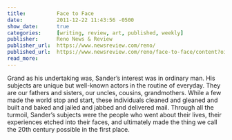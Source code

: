 ```yaml
---
title:			Face to Face
date:			2011-12-22 11:43:56 -0500
show_date:		true
categories: 	[writing, review, art, published, weekly]
publisher:		Reno News & Review
publisher_url:	https://www.newsreview.com/reno/
published_url:	https://www.newsreview.com/reno/face-to-face/content?oid=4658631
read_more:
---
```

Grand as his undertaking was, Sander’s interest was in ordinary man. His subjects are unique but well-known actors in the routine of everyday. They are our fathers and sisters, our uncles, cousins, grandmothers. While a few made the world stop and start, these individuals cleaned and gleaned and built and baked and jailed and jabbed and delivered mail. Through all the turmoil, Sander’s subjects were the people who went about their lives, their experiences etched into their faces, and ultimately made the thing we call the 20th century possible in the first place.
